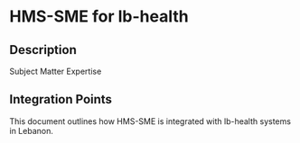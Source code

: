 # HMS-SME for lb-health

## Description

Subject Matter Expertise

## Integration Points

This document outlines how HMS-SME is integrated with lb-health systems in Lebanon.
